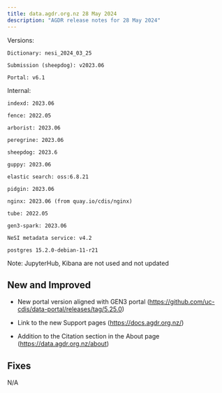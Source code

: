 ```yaml
---
title: data.agdr.org.nz 28 May 2024
description: "AGDR release notes for 28 May 2024"
---
```


Versions:

`Dictionary: nesi_2024_03_25`

`Submission (sheepdog): v2023.06`

`Portal: v6.1`

Internal:

`indexd: 2023.06`

`fence: 2022.05`

`arborist: 2023.06`

`peregrine: 2023.06`

`sheepdog: 2023.6`

`guppy: 2023.06`

`elastic search: oss:6.8.21`

`pidgin: 2023.06`

`nginx: 2023.06 (from quay.io/cdis/nginx)`

`tube: 2022.05`

`gen3-spark: 2023.06`

`NeSI metadata service: v4.2`

`postgres 15.2.0-debian-11-r21`

Note: JupyterHub, Kibana are not used and not updated

## New and Improved

- New portal version aligned with GEN3 portal (https://github.com/uc-cdis/data-portal/releases/tag/5.25.0)

- Link to the new Support pages (https://docs.agdr.org.nz/)

- Addition to the Citation section in the About page (https://data.agdr.org.nz/about)

## Fixes

N/A
